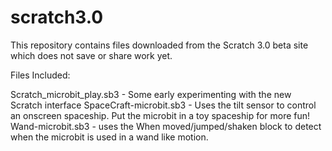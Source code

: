 # scratch3.0
This repository contains files downloaded from the Scratch 3.0 beta site which does not save or share work yet.

Files Included:

Scratch_microbit_play.sb3 - Some early experimenting with the new Scratch interface
SpaceCraft-microbit.sb3 - Uses the tilt sensor to control an onscreen spaceship. Put the microbit in a toy spaceship for more fun!
Wand-microbit.sb3 - uses the When moved/jumped/shaken block to detect when the microbit is used in a wand like motion.
